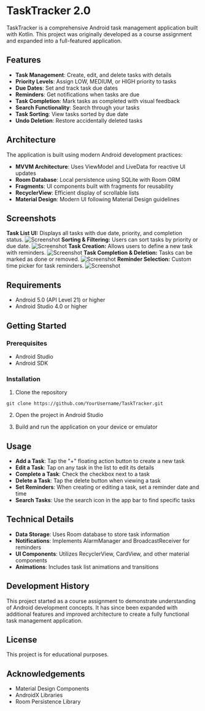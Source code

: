 # TaskTracker 2.0

TaskTracker is a comprehensive Android task management application built with Kotlin. This project was originally developed as a course assignment and expanded into a full-featured application.

## Features

- **Task Management**: Create, edit, and delete tasks with details
- **Priority Levels**: Assign LOW, MEDIUM, or HIGH priority to tasks
- **Due Dates**: Set and track task due dates
- **Reminders**: Get notifications when tasks are due
- **Task Completion**: Mark tasks as completed with visual feedback
- **Search Functionality**: Search through your tasks
- **Task Sorting**: View tasks sorted by due date
- **Undo Deletion**: Restore accidentally deleted tasks

## Architecture

The application is built using modern Android development practices:

- **MVVM Architecture**: Uses ViewModel and LiveData for reactive UI updates
- **Room Database**: Local persistence using SQLite with Room ORM
- **Fragments**: UI components built with fragments for reusability
- **RecyclerView**: Efficient display of scrollable lists
- **Material Design**: Modern UI following Material Design guidelines

## Screenshots

**Task List UI:** Displays all tasks with due date, priority, and completion status. ![Screenshot](![TTA_img1](https://github.com/user-attachments/assets/6e90413f-7e0e-4c68-8a7e-5118d335cc0f))
**Sorting & Filtering:** Users can sort tasks by priority or due date. ![Screenshot](link_to_2.png)
**Task Creation:** Allows users to define a new task with reminders. ![Screenshot](link_to_3.png)
**Task Completion & Deletion:** Tasks can be marked as done or removed. ![Screenshot](link_to_4.png)
**Reminder Selection:** Custom time picker for task reminders. ![Screenshot](link_to_5.png)

## Requirements

- Android 5.0 (API Level 21) or higher
- Android Studio 4.0 or higher

## Getting Started

### Prerequisites

- Android Studio
- Android SDK

### Installation

1. Clone the repository
```
git clone https://github.com/YourUsername/TaskTracker.git
```

2. Open the project in Android Studio

3. Build and run the application on your device or emulator

## Usage

- **Add a Task**: Tap the "+" floating action button to create a new task
- **Edit a Task**: Tap on any task in the list to edit its details
- **Complete a Task**: Check the checkbox next to a task
- **Delete a Task**: Tap the delete button when viewing a task
- **Set Reminders**: When creating or editing a task, set a reminder date and time
- **Search Tasks**: Use the search icon in the app bar to find specific tasks

## Technical Details

- **Data Storage**: Uses Room database to store task information
- **Notifications**: Implements AlarmManager and BroadcastReceiver for reminders
- **UI Components**: Utilizes RecyclerView, CardView, and other material components
- **Animations**: Includes task list animations and transitions

## Development History

This project started as a course assignment to demonstrate understanding of Android development concepts. It has since been expanded with additional features and improved architecture to create a fully functional task management application.

## License

This project is for educational purposes.

## Acknowledgements

- Material Design Components
- AndroidX Libraries
- Room Persistence Library 
